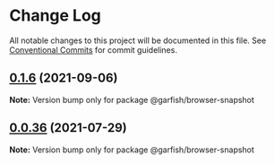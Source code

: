 # Change Log

All notable changes to this project will be documented in this file.
See [Conventional Commits](https://conventionalcommits.org) for commit guidelines.

## [0.1.6](https://github.com/bytedance/garfish/compare/v0.1.5...0.1.6) (2021-09-06)

**Note:** Version bump only for package @garfish/browser-snapshot

## [0.0.36](https://github.com/bytedance/garfish/compare/v0.0.35...0.0.36) (2021-07-29)

**Note:** Version bump only for package @garfish/browser-snapshot
